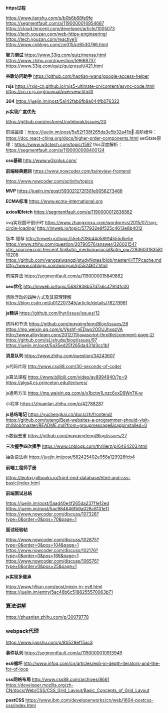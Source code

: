 
**https过程**

https://www.jianshu.com/p/b0b6b88fe9fe
https://segmentfault.com/a/1190000014954687
https://cloud.tencent.com/developer/article/1005073
https://tech.youzan.com/web-https-engineering/
https://tech.youzan.com/reactive1/
https://www.cnblogs.com/zxj015/p/6530766.html


**智力测试**
https://www.33iq.com/quiz/mensa.html
https://www.zhihu.com/question/59668737
https://www.33iq.com/quiz/quizresult/421.html


**谷歌访问助手**
https://github.com/haotian-wang/google-access-helper


**rxjs**
https://rxjs-cn.github.io/rxjs5-ultimate-cn/content/async-code.html
https://cn.rx.js.org/manual/overview.html#


**304**
https://juejin.im/post/5a142fab6fb9a044fb076322

**js实现广度优先**

https://github.com/msforest/notebook/issues/20

前端监控：https://juejin.im/post/5a52f138f265da3e5b32a41b
高阶组件：https://doc.react-china.org/docs/higher-order-components.html
setState原理：https://www.w3ctech.com/topic/1597
this深度解析：https://segmentfault.com/a/1190000008400124

**css基础**
http://www.w3cplus.com/


**前端经典题目**
https://www.nowcoder.com/ta/review-frontend

https://www.nowcoder.com/activity/topics



**MVP**
https://juejin.im/post/593021272f301e0058273468

**ECMA标准**
https://www.ecma-international.org


**axios和fetch**
https://segmentfault.com/a/1190000012836882

svg实现圆环倒计时
https://www.zhangxinxu.com/wordpress/2015/07/svg-circle-loading/
http://imweb.io/topic/577932e9f525c4613e8b4012


版本 缓存
http://imweb.io/topic/55eb208b44d58914555d5e5e
https://www.zhihu.com/question/20790576/answer/32602154?utm_source=com.tencent.tim&utm_medium=social&utm_oi=729360318358110208
https://github.com/yangzaiwangzi/studyNotes/blob/master/HTTPcache.md
http://www.cnblogs.com/wonyun/p/5524617.html

前端算法
https://segmentfault.com/a/1190000015849882

**seo优化**
http://imweb.io/topic/5682938b57d7a6c47914fc00

清除浮动的四种方式及其原理理解
https://blog.csdn.net/u012207345/article/details/78279961

**js精讲**
https://github.com/lhyt/issue/issues/12

防抖和节流
https://github.com/mqyqingfeng/Blog/issues/26
https://mp.weixin.qq.com/s/Vkshf-nEDwo2ODUJhxgzVA
http://www.alloyteam.com/2012/11/javascript-throttle/comment-page-2/
https://github.com/isLishude/blog/issues/97
https://juejin.im/post/5a35ed25f265da431d3cc1b1


**消息队列**
https://www.zhihu.com/question/34243607

js代码片段
http://www.css88.com/30-seconds-of-code/

js算法课程
https://www.bilibili.com/video/av8994940/?p=9
https://algs4.cs.princeton.edu/lectures/


js通用方法
https://mp.weixin.qq.com/s/x1bctw1Lnzc6xxD9WnTK-w

小程序
https://zhuanlan.zhihu.com/p/42788287

**js总结笔记**
https://yuchengkai.cn/docs/zh/frontend/
https://github.com/tuteng/Best-websites-a-programmer-should-visit-zh/blob/master/README.md?from=groupmessage&isappinstalled=0


js数组去重
https://github.com/mqyqingfeng/Blog/issues/27

**三次握手四次挥手**
https://www.cnblogs.com/thrillerz/p/6464203.html

抽象语法树
https://juejin.im/post/582425402e958a129926fcb4


**前端工程师手册**

https://leohxj.gitbooks.io/front-end-database/html-and-css-basic/index.html


**前端面试总结**

https://juejin.im/post/5aad40e4f265da237f1e12ed
https://juejin.im/post/5ac984646fb9a028c8131e11
https://www.nowcoder.com/discuss/107328?type=0&order=0&pos=70&page=1


**面试经验帖**

https://www.nowcoder.com/discuss/102875?type=0&order=0&pos=104&page=1
https://www.nowcoder.com/discuss/102176?type=0&order=0&pos=166&page=1
https://www.nowcoder.com/discuss/106576?type=0&order=0&pos=25&page=1

**js实现多继承**

https://www.h5jun.com/post/mixin-in-es6.html
https://juejin.im/entry/5ac46b6c5188255570063b71


### 算法讲解
https://zhuanlan.zhihu.com/p/30079778


### webpack代理
https://www.jianshu.com/p/80528ef15ac3

**事件队列**
https://segmentfault.com/a/1190000010913949


**es6循坏**
http://www.infoq.com/cn/articles/es6-in-depth-iterators-and-the-for-of-loop

**css网格布局**
http://www.css88.com/archives/8661
https://developer.mozilla.org/zh-CN/docs/Web/CSS/CSS_Grid_Layout/Basic_Concepts_of_Grid_Layout

**postCSS**
https://www.ibm.com/developerworks/cn/web/1604-postcss-css/index.html

